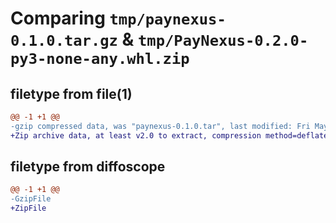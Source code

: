 # Comparing `tmp/paynexus-0.1.0.tar.gz` & `tmp/PayNexus-0.2.0-py3-none-any.whl.zip`

## filetype from file(1)

```diff
@@ -1 +1 @@
-gzip compressed data, was "paynexus-0.1.0.tar", last modified: Fri May 17 15:02:27 2024, max compression
+Zip archive data, at least v2.0 to extract, compression method=deflate
```

## filetype from diffoscope

```diff
@@ -1 +1 @@
-GzipFile
+ZipFile
```

